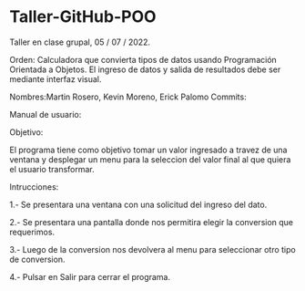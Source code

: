 # Taller-GitHub-POO
Taller en clase grupal, 05 / 07 / 2022. 

Orden:
Calculadora que convierta tipos de datos usando Programación Orientada a Objetos.
El ingreso de datos y salida de resultados debe ser mediante interfaz visual.

Nombres:Martin Rosero, Kevin Moreno, Erick Palomo
Commits:

Manual de usuario:

Objetivo: 

El programa tiene como objetivo tomar un valor ingresado a travez de una ventana
y desplegar un menu para la seleccion del valor final al que quiera el usuario 
transformar.


Intrucciones:

1.- Se presentara una ventana con una solicitud del ingreso del dato.

2.- Se presentara una pantalla donde nos permitira elegir la conversion que requerimos.

3.- Luego de la conversion nos devolvera al menu para seleccionar otro tipo de conversion.
 
4.- Pulsar en Salir para cerrar el programa.



